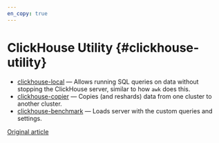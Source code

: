 ```yaml
---
en_copy: true
---
```


# ClickHouse Utility {#clickhouse-utility}

-   [clickhouse-local](clickhouse-local.md) — Allows running SQL queries on data without stopping the ClickHouse server, similar to how `awk` does this.
-   [clickhouse-copier](clickhouse-copier.md) — Copies (and reshards) data from one cluster to another cluster.
-   [clickhouse-benchmark](clickhouse-benchmark.md) — Loads server with the custom queries and settings.

[Original article](https://clickhouse.tech/docs/en/operations/utils/) <!--hide-->

